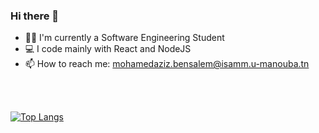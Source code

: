 ### Hi there 👋

<!--
**azizbensalem/azizbensalem** is a ✨ _special_ ✨ repository because its `README.md` (this file) appears on your GitHub profile.

Here are some ideas to get you started:

- 🔭 I’m currently working on ...
- 🌱 I’m currently learning ...
- 👯 I’m looking to collaborate on ...
- 🤔 I’m looking for help with ...
- 💬 Ask me about ...
- 📫 How to reach me: ...
- 😄 Pronouns: ...
- ⚡ Fun fact: ...
-->
- :student: I'm currently a Software Engineering Student
- :computer: I code mainly with React and NodeJS
- :mailbox:	How to reach me: mohamedaziz.bensalem@isamm.u-manouba.tn

<br/>
<br/>

[![Top Langs](https://github-readme-stats.vercel.app/api/top-langs/?username=azizbensalem&langs_count=6&theme=radical)](https://github.com/anuraghazra/github-readme-stats)



